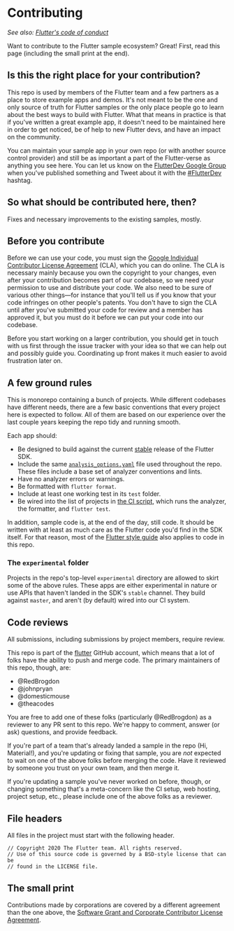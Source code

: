 # Contributing

_See also: [Flutter's code of conduct](https://flutter.io/design-principles/#code-of-conduct)_

Want to contribute to the Flutter sample ecosystem? Great! First, read this
page (including the small print at the end).

## Is this the right place for your contribution?

This repo is used by members of the Flutter team and a few partners as a place
to store example apps and demos. It's not meant to be the one and only source of
truth for Flutter samples or the only place people go to learn about the best
ways to build with Flutter. What that means in practice is that if you've
written a great example app, it doesn't need to be maintained here in order to
get noticed, be of help to new Flutter devs, and have an impact on the
community.

You can maintain your sample app in your own repo (or with another source
control provider) and still be as important a part of the Flutter-verse as
anything you see here. You can let us know on the
[FlutterDev Google Group](https://groups.google.com/forum/#!forum/flutter-dev)
when you've published something and Tweet about it with the
[#FlutterDev](https://twitter.com/search?q=%23FlutterDev) hashtag.

## So what should be contributed here, then?

Fixes and necessary improvements to the existing samples, mostly.

## Before you contribute

Before we can use your code, you must sign the
[Google Individual Contributor License Agreement](https://cla.developers.google.com/about/google-individual)
(CLA), which you can do online. The CLA is necessary mainly because you own the
copyright to your changes, even after your contribution becomes part of our
codebase, so we need your permission to use and distribute your code. We also
need to be sure of various other things—for instance that you'll tell us if you
know that your code infringes on other people's patents. You don't have to sign
the CLA until after you've submitted your code for review and a member has
approved it, but you must do it before we can put your code into our codebase.

Before you start working on a larger contribution, you should get in touch with
us first through the issue tracker with your idea so that we can help out and
possibly guide you. Coordinating up front makes it much easier to avoid
frustration later on.

## A few ground rules

This is monorepo containing a bunch of projects. While different codebases have
different needs, there are a few basic conventions that every project here is
expected to follow. All of them are based on our experience over the last
couple years keeping the repo tidy and running smooth.

Each app should:

* Be designed to build against the current
  [stable](https://github.com/flutter/flutter/wiki/Flutter-build-release-channels)
  release of the Flutter SDK.
* Include the same
  [`analysis_options.yaml`](https://github.com/flutter/samples/blob/master/gallery/gallery/analysis_options.yaml)
  file used throughout the repo. These files include a base set of analyzer
  conventions and lints.
* Have no analyzer errors or warnings.
* Be formatted with `flutter format`.
* Include at least one working test in its `test` folder.
* Be wired into the list of projects in [the CI script](travis.sh), which runs
  the analyzer, the formatter, and `flutter test`.

In addition, sample code is, at the end of the day, still code. It should be
written with at least as much care as the Flutter code you'd find in the SDK
itself. For that reason, most of the
[Flutter style guide](https://github.com/flutter/flutter/wiki/Style-guide-for-Flutter-repo)
also applies to code in this repo.

### The `experimental` folder

Projects in the repo's top-level `experimental` directory are allowed to skirt
some of the above rules. These apps are either experimental in nature or use
APIs that haven't landed in the SDK's `stable` channel. They build against
`master`, and aren't (by default) wired into our CI system.

## Code reviews

All submissions, including submissions by project members, require review.

This repo is part of the [flutter](https://github.com/flutter) GitHub account,
which means that a lot of folks have the ability to push and merge code. The
primary maintainers of this repo, though, are:

* @RedBrogdon
* @johnpryan
* @domesticmouse
* @theacodes

You are free to add one of these folks (particularly @RedBrogdon) as a reviewer
to any PR sent to this repo. We're happy to comment, answer (or ask) questions,
and provide feedback.

If you're part of a team that's already landed a sample in the repo (Hi,
Material!), and you're updating or fixing that sample, you are *not* expected to
wait on one of the above folks before merging the code. Have it reviewed by
someone you trust on your own team, and then merge it.

If you're updating a sample you've never worked on before, though, or changing
something that's a meta-concern like the CI setup, web hosting, project setup,
etc., please include one of the above folks as a reviewer.

## File headers

All files in the project must start with the following header.

```
// Copyright 2020 The Flutter team. All rights reserved.
// Use of this source code is governed by a BSD-style license that can be
// found in the LICENSE file.
```

## The small print

Contributions made by corporations are covered by a different agreement than the
one above, the
[Software Grant and Corporate Contributor License Agreement](https://developers.google.com/open-source/cla/corporate).
